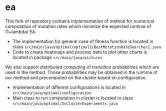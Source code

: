 # ea

This fork of repository contains implementation of method for numerical computation of mutation rates which minimize the expected runtime of (1+lambda) EA.

- The implementation for general case of fitness function is located in class `src/main/java/optimal/optimal2/BestMutationRateSearcher2.java`
- Code to create heatmaps and process data to plot other charts is located in package `src/main/java/pictures`

We also support distributed computing of transition probabilities which are used in the method. Those probabilities may be obtained in the runtime of our method and precomputed on the cluster based on configuration.

- Implementation of different configurations is located in `src/main/java/optimal/configuration`
- Main class to run computation in cluster is located in class `src/main/java/optimal/InClusterExperiments.java` 
